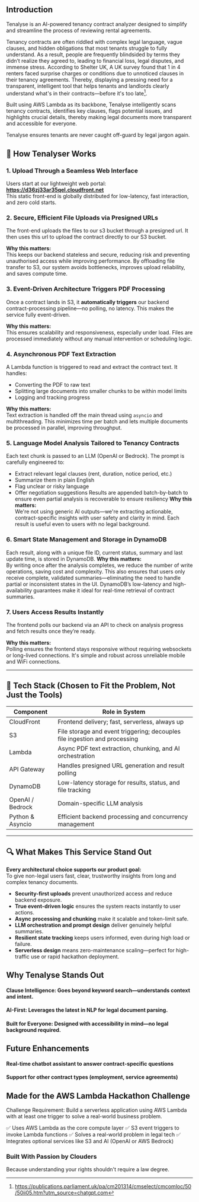 ## Introduction
Tenalyse is an AI-powered tenancy contract analyzer designed to simplify and streamline the process of reviewing rental agreements. 

Tenancy contracts are often riddled with complex legal language, vague clauses, and hidden obligations that most tenants struggle to fully understand. As a result, people are frequently blindsided by terms they didn’t realize they agreed to, leading to financial loss, legal disputes, and immense stress.
According to Shelter UK, A UK survey found that 1 in 4 renters faced surprise charges or conditions due to unnoticed clauses in their tenancy agreements. Thereby, displaying a pressing need for a transparent, intelligent tool that helps tenants and landlords clearly understand what's in their contracts—before it's too late[^1].

Built using AWS Lambda as its backbone, Tenalyse intelligently scans tenancy contracts, identifies key clauses, flags potential issues, and highlights crucial details, thereby making legal documents more transparent and accessible for everyone.

Tenalyse ensures tenants are never caught off-guard by legal jargon again.

## 🚀 How Tenalyser Works

### 1. Upload Through a Seamless Web Interface  
Users start at our lightweight web portal:  
**https://d36zj33ar35qel.cloudfront.net**  
This static front-end is globally distributed for low-latency, fast interaction, and zero cold starts.

### 2. Secure, Efficient File Uploads via Presigned URLs 
The front-end uploads the files to our s3 bucket through a presigned url. It then uses this url to upload the contract directly to our S3 bucket.

**Why this matters:**  
This keeps our backend stateless and secure, reducing risk and preventing unauthorised access while improving performance. By offloading file transfer to S3, our system avoids bottlenecks, improves upload reliability, and saves compute time.

### 3. Event-Driven Architecture Triggers PDF Processing  
Once a contract lands in S3, it **automatically triggers** our backend contract-processing pipeline—no polling, no latency. This makes the service fully event-driven.

**Why this matters:**  
This ensures scalability and responsiveness, especially under load. Files are processed immediately without any manual intervention or scheduling logic.

### 4. Asynchronous PDF Text Extraction  
A Lambda function is triggered to read and extract the contract text. It handles:
- Converting the PDF to raw text
- Splitting large documents into smaller chunks to be within model limits
- Logging and tracking progress

**Why this matters:**  
Text extraction is handled off the main thread using `asyncio` and multithreading. This minimizes time per batch and lets multiple documents be processed in parallel, improving throughput.

### 5. Language Model Analysis Tailored to Tenancy Contracts  
Each text chunk is passed to an LLM (OpenAI or Bedrock). The prompt is carefully engineered to:
- Extract relevant legal clauses (rent, duration, notice period, etc.)
- Summarize them in plain English
- Flag unclear or risky language
- Offer negotiation suggestions
Results are appended batch-by-batch to ensure even partial analysis is recoverable to ensure resiliency
**Why this matters:**  
We're not using generic AI outputs—we're extracting actionable, contract-specific insights with user safety and clarity in mind. Each result is useful even to users with no legal background.

### 6. Smart State Management and Storage in DynamoDB  
Each result, along with a unique file ID, current status, summary and last update time, is stored in DynamoDB. 
**Why this matters:**  
By writing once after the analysis completes, we reduce the number of write operations, saving cost and complexity. This also ensures that users only receive complete, validated summaries—eliminating the need to handle partial or inconsistent states in the UI. DynamoDB’s low-latency and high-availability guarantees make it ideal for real-time retrieval of contract summaries.

### 7. Users Access Results Instantly  
The frontend polls our backend via an API to check on analysis progress and fetch results once they’re ready.

**Why this matters:**  
Polling ensures the frontend stays responsive without requiring websockets or long-lived connections. It's simple and robust across unreliable mobile and WiFi connections.

---

## 🧪 Tech Stack (Chosen to Fit the Problem, Not Just the Tools)

| Component         | Role in System                                                                 |
|------------------|---------------------------------------------------------------------------------|
| CloudFront        | Frontend delivery; fast, serverless, always up                                 |
| S3                | File storage and event triggering; decouples file ingestion and processing     |
| Lambda            | Async PDF text extraction, chunking, and AI orchestration                      |
| API Gateway       | Handles presigned URL generation and result polling                           |
| DynamoDB          | Low-latency storage for results, status, and file tracking                     |
| OpenAI / Bedrock  | Domain-specific LLM analysis                                                    |
| Python & Asyncio  | Efficient backend processing and concurrency management                        |

---

## 🔍 What Makes This Service Stand Out

**Every architectural choice supports our product goal:**  
To give non-legal users fast, clear, trustworthy insights from long and complex tenancy documents.

- **Security-first uploads** prevent unauthorized access and reduce backend exposure.
- **True event-driven logic** ensures the system reacts instantly to user actions.
- **Async processing and chunking** make it scalable and token-limit safe.
- **LLM orchestration and prompt design** deliver genuinely helpful summaries.
- **Resilient state tracking** keeps users informed, even during high load or failure.
- **Serverless design** means zero-maintenance scaling—perfect for high-traffic use or rapid hackathon deployment.

## Why Tenalyse Stands Out
#### Clause Intelligence: Goes beyond keyword search—understands context and intent.

#### AI-First: Leverages the latest in NLP for legal document parsing.

#### Built for Everyone: Designed with accessibility in mind—no legal background required.

## Future Enhancements
#### Real-time chatbot assistant to answer contract-specific questions

#### Support for other contract types (employment, service agreements)

## Made for the AWS Lambda Hackathon Challenge
Challenge Requirement: Build a serverless application using AWS Lambda with at least one trigger to solve a real-world business problem.

✅ Uses AWS Lambda as the core compute layer
✅ S3 event triggers to invoke Lambda functions
✅ Solves a real-world problem in legal tech
✅ Integrates optional services like S3 and AI (OpenAI or AWS Bedrock)

### Built With Passion by Clouders
Because understanding your rights shouldn't require a law degree.

[^1]: https://publications.parliament.uk/pa/cm201314/cmselect/cmcomloc/50/50ii05.htm?utm_source=chatgpt.com



